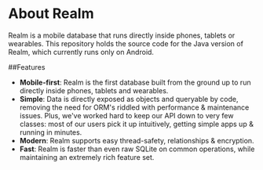 # About Realm

Realm is a mobile database that runs directly inside phones, tablets or wearables. This repository holds the source code for the 
Java version of Realm, which currently runs only on Android.

##Features

- **Mobile-first**: Realm is the first database built from the ground up to run directly inside phones, tablets and wearables.
- **Simple**: Data is directly exposed as objects and queryable by code, removing the need for ORM's riddled with performance & maintenance
issues. Plus, we've worked hard to keep our API down to very few classes: most of our users pick it up intuitively, getting simple apps up & running in minutes.
- **Modern**: Realm supports easy thread-safety, relationships & encryption.
- **Fast**: Realm is faster than even raw SQLite on common operations, while maintaining an extremely rich feature set.

